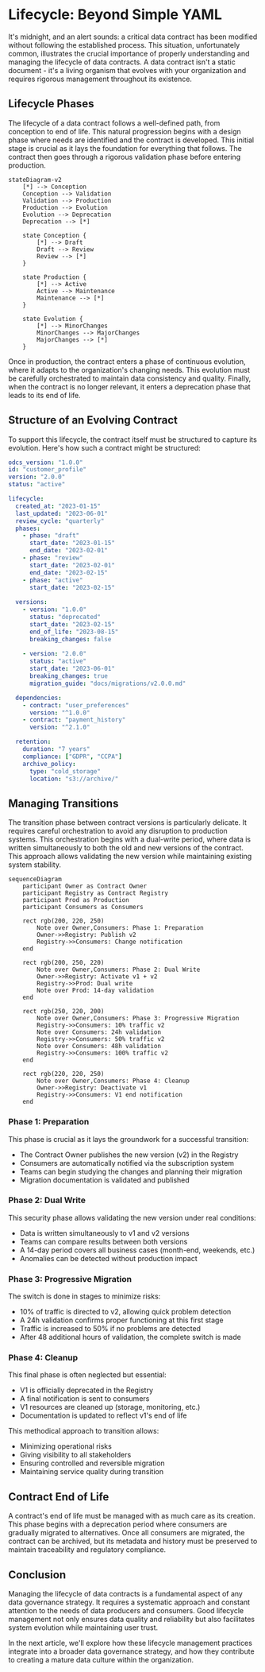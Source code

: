 # Lifecycle: Beyond Simple YAML

It's midnight, and an alert sounds: a critical data contract has been modified without following the established process. This situation, unfortunately common, illustrates the crucial importance of properly understanding and managing the lifecycle of data contracts. A data contract isn't a static document - it's a living organism that evolves with your organization and requires rigorous management throughout its existence.

## Lifecycle Phases

The lifecycle of a data contract follows a well-defined path, from conception to end of life. This natural progression begins with a design phase where needs are identified and the contract is developed. This initial stage is crucial as it lays the foundation for everything that follows. The contract then goes through a rigorous validation phase before entering production.

```mermaid
stateDiagram-v2
    [*] --> Conception
    Conception --> Validation
    Validation --> Production
    Production --> Evolution
    Evolution --> Deprecation
    Deprecation --> [*]

    state Conception {
        [*] --> Draft
        Draft --> Review
        Review --> [*]
    }

    state Production {
        [*] --> Active
        Active --> Maintenance
        Maintenance --> [*]
    }

    state Evolution {
        [*] --> MinorChanges
        MinorChanges --> MajorChanges
        MajorChanges --> [*]
    }
```

Once in production, the contract enters a phase of continuous evolution, where it adapts to the organization's changing needs. This evolution must be carefully orchestrated to maintain data consistency and quality. Finally, when the contract is no longer relevant, it enters a deprecation phase that leads to its end of life.

## Structure of an Evolving Contract

To support this lifecycle, the contract itself must be structured to capture its evolution. Here's how such a contract might be structured:

```yaml
odcs_version: "1.0.0"
id: "customer_profile"
version: "2.0.0"
status: "active"

lifecycle:
  created_at: "2023-01-15"
  last_updated: "2023-06-01"
  review_cycle: "quarterly"
  phases:
    - phase: "draft"
      start_date: "2023-01-15"
      end_date: "2023-02-01"
    - phase: "review"
      start_date: "2023-02-01"
      end_date: "2023-02-15"
    - phase: "active"
      start_date: "2023-02-15"
      
  versions:
    - version: "1.0.0"
      status: "deprecated"
      start_date: "2023-02-15"
      end_of_life: "2023-08-15"
      breaking_changes: false
      
    - version: "2.0.0"
      status: "active"
      start_date: "2023-06-01"
      breaking_changes: true
      migration_guide: "docs/migrations/v2.0.0.md"

  dependencies:
    - contract: "user_preferences"
      version: "^1.0.0"
    - contract: "payment_history"
      version: "^2.1.0"

  retention:
    duration: "7 years"
    compliance: ["GDPR", "CCPA"]
    archive_policy:
      type: "cold_storage"
      location: "s3://archive/"
```

## Managing Transitions

The transition phase between contract versions is particularly delicate. It requires careful orchestration to avoid any disruption to production systems. This orchestration begins with a dual-write period, where data is written simultaneously to both the old and new versions of the contract. This approach allows validating the new version while maintaining existing system stability.

```mermaid
sequenceDiagram
    participant Owner as Contract Owner
    participant Registry as Contract Registry
    participant Prod as Production
    participant Consumers as Consumers

    rect rgb(200, 220, 250)
        Note over Owner,Consumers: Phase 1: Preparation
        Owner->>Registry: Publish v2
        Registry->>Consumers: Change notification
    end

    rect rgb(200, 250, 220)
        Note over Owner,Consumers: Phase 2: Dual Write
        Owner->>Registry: Activate v1 + v2
        Registry->>Prod: Dual write
        Note over Prod: 14-day validation
    end

    rect rgb(250, 220, 200)
        Note over Owner,Consumers: Phase 3: Progressive Migration
        Registry->>Consumers: 10% traffic v2
        Note over Consumers: 24h validation
        Registry->>Consumers: 50% traffic v2
        Note over Consumers: 48h validation
        Registry->>Consumers: 100% traffic v2
    end

    rect rgb(220, 220, 250)
        Note over Owner,Consumers: Phase 4: Cleanup
        Owner->>Registry: Deactivate v1
        Registry->>Consumers: V1 end notification
    end
```

### Phase 1: Preparation
This phase is crucial as it lays the groundwork for a successful transition:
- The Contract Owner publishes the new version (v2) in the Registry
- Consumers are automatically notified via the subscription system
- Teams can begin studying the changes and planning their migration
- Migration documentation is validated and published

### Phase 2: Dual Write
This security phase allows validating the new version under real conditions:
- Data is written simultaneously to v1 and v2 versions
- Teams can compare results between both versions
- A 14-day period covers all business cases (month-end, weekends, etc.)
- Anomalies can be detected without production impact

### Phase 3: Progressive Migration
The switch is done in stages to minimize risks:
- 10% of traffic is directed to v2, allowing quick problem detection
- A 24h validation confirms proper functioning at this first stage
- Traffic is increased to 50% if no problems are detected
- After 48 additional hours of validation, the complete switch is made

### Phase 4: Cleanup
This final phase is often neglected but essential:
- V1 is officially deprecated in the Registry
- A final notification is sent to consumers
- V1 resources are cleaned up (storage, monitoring, etc.)
- Documentation is updated to reflect v1's end of life

This methodical approach to transition allows:
- Minimizing operational risks
- Giving visibility to all stakeholders
- Ensuring controlled and reversible migration
- Maintaining service quality during transition

## Contract End of Life

A contract's end of life must be managed with as much care as its creation. This phase begins with a deprecation period where consumers are gradually migrated to alternatives. Once all consumers are migrated, the contract can be archived, but its metadata and history must be preserved to maintain traceability and regulatory compliance.

## Conclusion

Managing the lifecycle of data contracts is a fundamental aspect of any data governance strategy. It requires a systematic approach and constant attention to the needs of data producers and consumers. Good lifecycle management not only ensures data quality and reliability but also facilitates system evolution while maintaining user trust.

In the next article, we'll explore how these lifecycle management practices integrate into a broader data governance strategy, and how they contribute to creating a mature data culture within the organization.